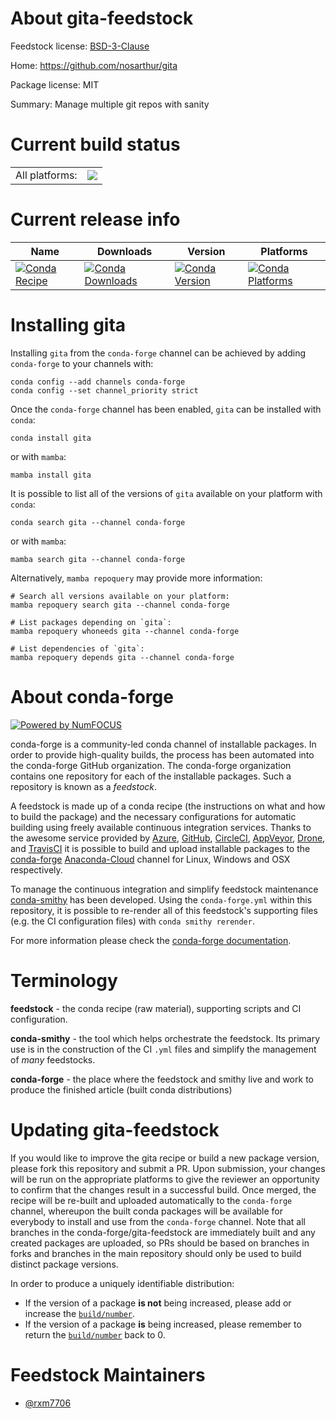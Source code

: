 About gita-feedstock
====================

Feedstock license: [BSD-3-Clause](https://github.com/conda-forge/gita-feedstock/blob/main/LICENSE.txt)

Home: https://github.com/nosarthur/gita

Package license: MIT

Summary: Manage multiple git repos with sanity

Current build status
====================


<table><tr><td>All platforms:</td>
    <td>
      <a href="https://dev.azure.com/conda-forge/feedstock-builds/_build/latest?definitionId=19603&branchName=main">
        <img src="https://dev.azure.com/conda-forge/feedstock-builds/_apis/build/status/gita-feedstock?branchName=main">
      </a>
    </td>
  </tr>
</table>

Current release info
====================

| Name | Downloads | Version | Platforms |
| --- | --- | --- | --- |
| [![Conda Recipe](https://img.shields.io/badge/recipe-gita-green.svg)](https://anaconda.org/conda-forge/gita) | [![Conda Downloads](https://img.shields.io/conda/dn/conda-forge/gita.svg)](https://anaconda.org/conda-forge/gita) | [![Conda Version](https://img.shields.io/conda/vn/conda-forge/gita.svg)](https://anaconda.org/conda-forge/gita) | [![Conda Platforms](https://img.shields.io/conda/pn/conda-forge/gita.svg)](https://anaconda.org/conda-forge/gita) |

Installing gita
===============

Installing `gita` from the `conda-forge` channel can be achieved by adding `conda-forge` to your channels with:

```
conda config --add channels conda-forge
conda config --set channel_priority strict
```

Once the `conda-forge` channel has been enabled, `gita` can be installed with `conda`:

```
conda install gita
```

or with `mamba`:

```
mamba install gita
```

It is possible to list all of the versions of `gita` available on your platform with `conda`:

```
conda search gita --channel conda-forge
```

or with `mamba`:

```
mamba search gita --channel conda-forge
```

Alternatively, `mamba repoquery` may provide more information:

```
# Search all versions available on your platform:
mamba repoquery search gita --channel conda-forge

# List packages depending on `gita`:
mamba repoquery whoneeds gita --channel conda-forge

# List dependencies of `gita`:
mamba repoquery depends gita --channel conda-forge
```


About conda-forge
=================

[![Powered by
NumFOCUS](https://img.shields.io/badge/powered%20by-NumFOCUS-orange.svg?style=flat&colorA=E1523D&colorB=007D8A)](https://numfocus.org)

conda-forge is a community-led conda channel of installable packages.
In order to provide high-quality builds, the process has been automated into the
conda-forge GitHub organization. The conda-forge organization contains one repository
for each of the installable packages. Such a repository is known as a *feedstock*.

A feedstock is made up of a conda recipe (the instructions on what and how to build
the package) and the necessary configurations for automatic building using freely
available continuous integration services. Thanks to the awesome service provided by
[Azure](https://azure.microsoft.com/en-us/services/devops/), [GitHub](https://github.com/),
[CircleCI](https://circleci.com/), [AppVeyor](https://www.appveyor.com/),
[Drone](https://cloud.drone.io/welcome), and [TravisCI](https://travis-ci.com/)
it is possible to build and upload installable packages to the
[conda-forge](https://anaconda.org/conda-forge) [Anaconda-Cloud](https://anaconda.org/)
channel for Linux, Windows and OSX respectively.

To manage the continuous integration and simplify feedstock maintenance
[conda-smithy](https://github.com/conda-forge/conda-smithy) has been developed.
Using the ``conda-forge.yml`` within this repository, it is possible to re-render all of
this feedstock's supporting files (e.g. the CI configuration files) with ``conda smithy rerender``.

For more information please check the [conda-forge documentation](https://conda-forge.org/docs/).

Terminology
===========

**feedstock** - the conda recipe (raw material), supporting scripts and CI configuration.

**conda-smithy** - the tool which helps orchestrate the feedstock.
                   Its primary use is in the construction of the CI ``.yml`` files
                   and simplify the management of *many* feedstocks.

**conda-forge** - the place where the feedstock and smithy live and work to
                  produce the finished article (built conda distributions)


Updating gita-feedstock
=======================

If you would like to improve the gita recipe or build a new
package version, please fork this repository and submit a PR. Upon submission,
your changes will be run on the appropriate platforms to give the reviewer an
opportunity to confirm that the changes result in a successful build. Once
merged, the recipe will be re-built and uploaded automatically to the
`conda-forge` channel, whereupon the built conda packages will be available for
everybody to install and use from the `conda-forge` channel.
Note that all branches in the conda-forge/gita-feedstock are
immediately built and any created packages are uploaded, so PRs should be based
on branches in forks and branches in the main repository should only be used to
build distinct package versions.

In order to produce a uniquely identifiable distribution:
 * If the version of a package **is not** being increased, please add or increase
   the [``build/number``](https://docs.conda.io/projects/conda-build/en/latest/resources/define-metadata.html#build-number-and-string).
 * If the version of a package **is** being increased, please remember to return
   the [``build/number``](https://docs.conda.io/projects/conda-build/en/latest/resources/define-metadata.html#build-number-and-string)
   back to 0.

Feedstock Maintainers
=====================

* [@rxm7706](https://github.com/rxm7706/)

